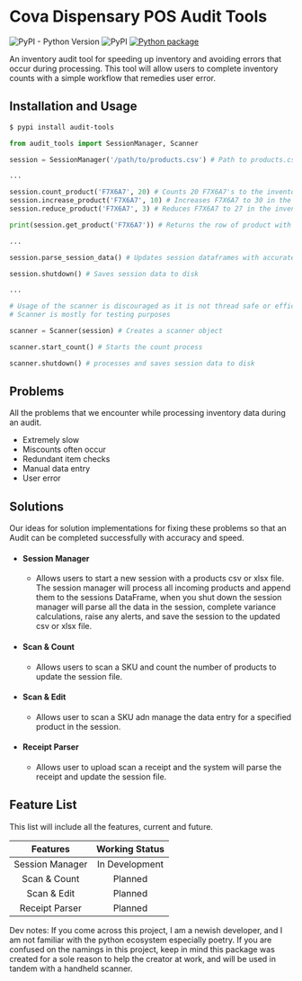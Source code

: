 # Cova Dispensary POS Audit Tools
![PyPI - Python Version](https://img.shields.io/pypi/pyversions/audit-tools)
![PyPI](https://img.shields.io/pypi/v/audit-tools)
[![Python package](https://github.com/JakePIXL/audit-tools/actions/workflows/test.yml/badge.svg?branch=master)](https://github.com/JakePIXL/audit-tools/actions/workflows/test.yml)

An inventory audit tool for speeding up inventory and avoiding errors that occur during processing. This tool will allow
users to complete inventory counts with a simple workflow that remedies user error.


Installation and Usage
-----
```bash
$ pypi install audit-tools
```

```python
from audit_tools import SessionManager, Scanner

session = SessionManager('/path/to/products.csv') # Path to products.csv

...

session.count_product('F7X6A7', 20) # Counts 20 F7X6A7's to the inventory
session.increase_product('F7X6A7', 10) # Increases F7X6A7 to 30 in the inventory
session.reduce_product('F7X6A7', 3) # Reduces F7X6A7 to 27 in the inventory

print(session.get_product('F7X6A7')) # Returns the row of product with SKU 'F7X6A7'

...

session.parse_session_data() # Updates session dataframes with accurate content

session.shutdown() # Saves session data to disk

...

# Usage of the scanner is discouraged as it is not thread safe or efficient
# Scanner is mostly for testing purposes

scanner = Scanner(session) # Creates a scanner object

scanner.start_count() # Starts the count process

scanner.shutdown() # processes and saves session data to disk
```


Problems
--------
All the problems that we encounter while processing inventory data during an audit.

* Extremely slow
* Miscounts often occur
* Redundant item checks
* Manual data entry
* User error

Solutions
---------
Our ideas for solution implementations for fixing these problems so that an Audit can be completed successfully with
accuracy and speed.

- #### Session Manager
    - Allows users to start a new session with a products csv or xlsx file. The session manager will process all incoming
    products and append them to the sessions DataFrame, when you shut down the session manager will parse all the data in the session, complete variance calculations, raise any alerts, and save the session to the updated csv
    or xlsx file.


- #### Scan & Count
    - Allows users to scan a SKU and count the number of products to update the session file.


- #### Scan & Edit
    - Allows user to scan a SKU adn manage the data entry for a specified product in the session.


- #### Receipt Parser
    - Allows user to upload scan a receipt and the system will parse the receipt and update the session file.

Feature List
------------
This list will include all the features, current and future.

|    Features     | Working Status |
|:---------------:|:--------------:|
| Session Manager | In Development |
|  Scan & Count   |    Planned     |
|   Scan & Edit   |    Planned     |
| Receipt Parser  |    Planned     |



Dev notes:
If you come across this project, I am a newish developer, and I am not familiar with the 
python ecosystem especially poetry. If you are confused on the namings in this project, keep in mind
this package was created for a sole reason to help the creator at work, and will be used in tandem with
a handheld scanner.

